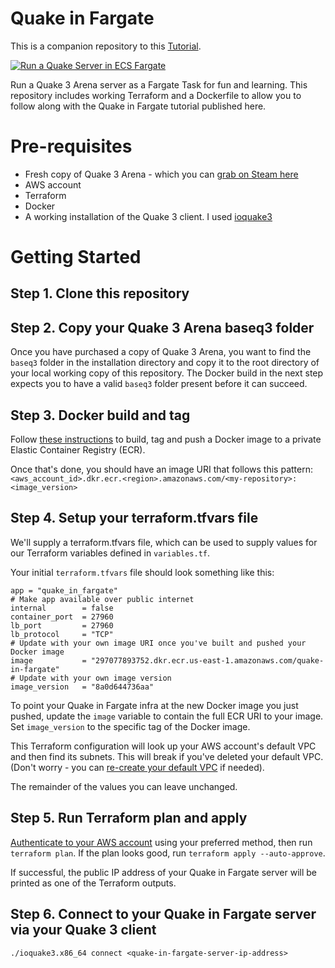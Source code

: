 # Quake in Fargate 

This is a companion repository to this [Tutorial](https://medium.com/@zackproser/how-to-run-a-quake-server-in-an-aws-fargate-task-aac75c3ab81f). 

[![Run a Quake Server in ECS Fargate](http://img.youtube.com/vi/UzNHrmRtKzg/0.jpg)](http://www.youtube.com/watch?v=UzNHrmRtKzg "Run a Quake Server in AWS ECS Fargate")

Run a Quake 3 Arena server as a Fargate Task for fun and learning. This repository includes working Terraform and a Dockerfile to allow you to follow along with the Quake in Fargate tutorial published here. 

# Pre-requisites 
* Fresh copy of Quake 3 Arena - which you can [grab on Steam here](https://store.steampowered.com/app/2200/Quake_III_Arena/)
* AWS account
* Terraform 
* Docker 
* A working installation of the Quake 3 client. I used [ioquake3](https://ioquake3.org/)

# Getting Started

## Step 1. Clone this repository 

## Step 2. Copy your Quake 3 Arena baseq3 folder  
Once you have purchased a copy of Quake 3 Arena, you want to find the `baseq3` folder in the installation directory and copy it to the root directory of your local working copy of this repository. The Docker build in the next step expects you to have a valid `baseq3` folder present before it can succeed. 

## Step 3. Docker build and tag

Follow [these instructions](https://docs.aws.amazon.com/AmazonECR/latest/userguide/docker-push-ecr-image.html) to build, tag and push a Docker image to a private Elastic Container Registry (ECR). 

Once that's done, you should have an image URI that follows this pattern: `<aws_account_id>.dkr.ecr.<region>.amazonaws.com/<my-repository>:<image_version>`

## Step 4. Setup your terraform.tfvars file 
We'll supply a terraform.tfvars file, which can be used to supply values for our Terraform variables defined in `variables.tf`.

Your initial `terraform.tfvars` file should look something like this: 
```
app = "quake_in_fargate"
# Make app available over public internet 
internal        = false
container_port  = 27960
lb_port         = 27960
lb_protocol     = "TCP"
# Update with your own image URI once you've built and pushed your Docker image
image           = "297077893752.dkr.ecr.us-east-1.amazonaws.com/quake-in-fargate"
# Update with your own image version
image_version   = "8a0d644736aa"
```

To point your Quake in Fargate infra at the new Docker image you just pushed, update the `image` variable to contain the full ECR URI to your image. Set `image_version` to the specific tag of the Docker image. 

This Terraform configuration will look up your AWS account's default VPC and then find its subnets. This will break if you've deleted your default VPC. (Don't worry - you can [re-create your default VPC](https://aws.amazon.com/premiumsupport/knowledge-center/deleted-default-vpc/) if needed).

The remainder of the values you can leave unchanged. 

## Step 5. Run Terraform plan and apply 

[Authenticate to your AWS account](https://blog.gruntwork.io/a-comprehensive-guide-to-authenticating-to-aws-on-the-command-line-63656a686799) using your preferred method, then run `terraform plan`. If the plan looks good, run `terraform apply --auto-approve`.

If successful, the public IP address of your Quake in Fargate server will be printed as one of the Terraform outputs. 

## Step 6. Connect to your Quake in Fargate server via your Quake 3 client 

`./ioquake3.x86_64 connect <quake-in-fargate-server-ip-address>`

